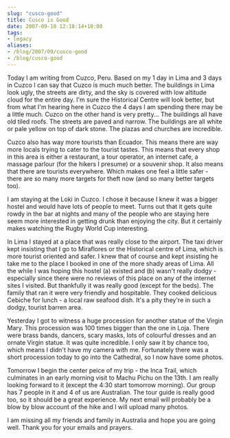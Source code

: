 ```yaml
---
slug: "cusco-good"
title: Cusco is Good
date: 2007-09-10 12:18:14+10:00
tags:
- legacy
aliases:
- /blog/2007/09/cusco-good
- /blog/cusco-good
---
```


Today I am writing from Cuzco, Peru. Based on my 1 day in Lima and 3 days in Cuzco I can say that Cuzco is much much better. The buildings in Lima look ugly, the streets are dirty, and the sky is covered with low altitude cloud for the entire day. I'm sure the Historical Centre will look better, but from what I'm hearing here in Cuzco the 4 days I am spending there may be a little much. Cuzco on the other hand is very pretty...<!--more--> The buildings all have old tiled roofs. The streets are paved and narrow. The buildings are all white or pale yellow on top of dark stone. The plazas and churches are incredible.

Cuzco also has way more tourists than Ecuador. This means there are way more locals trying to cater to the tourist tastes. This means that every shop in this area is either a restaurant, a tour operator, an internet cafe, a massage parlour (for the hikers I presume) or a souvenir shop. It also means that there are tourists everywhere. Which makes one feel a little safer - there are so many more targets for theft now (and so many better targets too).

I am staying at the Loki in Cuzco. I chose it because I knew it was a bigger hostel and would have lots of people to meet. Turns out that it gets quite rowdy in the bar at nights and many of the people who are staying here seem more interested in getting drunk than enjoying the city. But it certainly makes watching the Rugby World Cup interesting.

In Lima I stayed at a place that was really close to the airport. The taxi driver kept insisting that I go to Miraflores or the Historical centre of Lima, which is more tourist oriented and safer. I knew that of course and kept insisting he take me to the place I booked in one of the more shady areas of Lima. All the while I was hoping this hostel (a) existed and (b) wasn't really dodgy - especially since there were no reviews of this place on any of the internet sites I visited. But thankfully it was really good (except for the beds). The family that ran it were very friendly and hospitable. They cooked delicious Cebiche for lunch - a local raw seafood dish. It's a pity they're in such a dodgy, tourist barren area.

Yesterday I got to witness a huge procession for another statue of the Virgin Mary. This procession was 100 times bigger than the one in Loja. There were brass bands, dancers, scary masks, lots of colourful dresses and an ornate Virgin statue. It was quite incredible. I only saw it by chance too, which means I didn't have my camera with me. Fortunately there was a short procession today to go into the Cathedral, so I now have some photos.

Tomorrow I begin the center peice of my trip - the Inca Trail, which culminates in an early morning visit to Machu Pichu on the 13th. I am really looking forward to it (except the 4:30 start tomorrow morning). Our group has 7 people in it and 4 of us are Australian. The tour guide is really good too, so it should be a great experience. My next email will probably be a blow by blow account of the hike and I will upload many photos.

I am missing all my friends and family in Australia and hope you are going well. Thank you for your emails and prayers.
